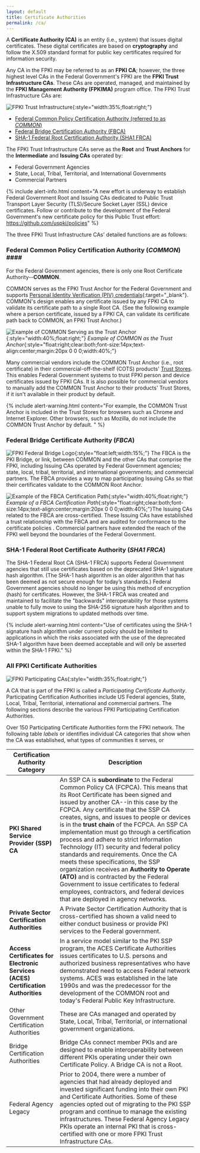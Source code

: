 ```yaml
---
layout: default
title: Certificate Authorities
permalink: /ca/
---
```


A **Certificate Authority (CA)** is an entity (i.e., system) that issues digital certificates. These digital certificates are based on **cryptography** and follow the X.509 standard format for public key certificates required for information security. <!-- Term is "X.509 standard"... Definition correct? -->

Any CA in the FPKI may be referred to as an **FPKI CA**; however, the three highest level CAs in the Federal Government's FPKI are the **FPKI Trust Infrastructure CAs**. These CAs are operated, managed, and maintained by the **FPKI Management Authority (FPKIMA)** program office. The FPKI Trust Infrastructure CAs are:

![FPKI Trust Infrastructure]({{site.baseurl}}/img/fpki_trust_cas.png){:style="width:35%;float:right;"}

* [Federal Common Policy Certification Authority (referred to as _COMMON_)](#federal-common-policy-certification-authority-common)
* [Federal Bridge Certification Authority (FBCA)](#federal-bridge-certification-authority-fbca)
* [SHA-1 Federal Root Certification Authority (SHA1 FRCA)](#sha-1-federal-root-certification-authority-sha1-frca)

The FPKI Trust Infrastructure CAs serve as the **Root** and **Trust Anchors** for the **Intermediate** and **Issuing CAs** operated by:

  * Federal Government Agencies
  * State, Local, Tribal, Territorial, and International Governments
  * Commercial Partners  

{% include alert-info.html content="A new effort is underway to establish Federal Government Root and Issuing CAs <!-- In this case, Root is not referring back to the idea that the FPKI Trust Infrastructure CAs are the "Root" as stated above?-->dedicated to Public Trust Transport Layer Security (TLS)/Secure Socket Layer (SSL) device certificates. <!--Suggest adding a lay-person's explanation of how Root and Issuing CAs in this case relate to P.T. TLS/SSL device certicates, what these devices are, and why this is important. -->Follow or contribute to the development of the Federal Government's new certificate policy for this Public Trust effort: https://github.com/uspki/policies" %}

The three FPKI Trust Infrastructure CAs' detailed functions are as follows:

### Federal Common Policy Certification Authority (_COMMON_) #### <!-- What do the 4 hash marks do re: formatting? --> 

For the Federal Government agencies, there is only one Root Certificate Authority--**COMMON**. 

COMMON serves as the FPKI Trust Anchor for the Federal Government and supports [Personal Identity Verification (PIV) credentials](https://piv.idmanagement.gov/#what-is-piv){:target="_blank"}. COMMON's design enables any certificate issued by any FPKI CA to validate its certificate path to a single Root CA. <!-- The uninitiated may not understand what the previous sentence means. Translation for lay audience? -->(See the following example where a person certificate, issued by a FPKI CA, can validate its certificate path back to COMMON, an FPKI Trust Anchor.)

![Example of COMMON Serving as the Trust Anchor]({{site.baseurl}}/img/fcpca-chainV5.png){:style="width:40%;float:right;"}
*Example of COMMON as the Trust Anchor*{:style="float:right;clear:both;font-size:14px;text-align:center;margin:20px 0 0 0;width:40%;"}

Many commercial vendors include the COMMON Trust Anchor (i.e., root certificate) in their commercial-off-the-shelf (COTS) products' [Trust Stores](../truststores/). This enables Federal Government systems to trust FPKI person and device certificates issued by FPKI CAs. It is also possible for commercial vendors to manually add the COMMON Trust Anchor to <!-- Correct? -->their products' Trust Stores, if it isn't available in their product by default. <!-- By default = meaning? -->

{% include alert-warning.html content="For example, the COMMON Trust Anchor <!-- Inconsistent terms:  "COMMON root certificate" above vs. "COMMON Trust Anchor" here? -->is included in the Trust Stores for browsers such as Chrome and Internet Explorer. Other browsers, such as Mozilla, do not include the COMMON Trust Anchor by default. " %}

### Federal Bridge Certificate Authority (_FBCA_) <!-- Re: decision to change all references to "certificate authority."  Okay in these names? -->

![FPKI Federal Bridge Logo]({{site.baseurl}}/img/fbca-logo.png){:style="float:left;width:15%;"}
The FBCA is the PKI Bridge, or link, between COMMON and the other CAs that comprise the FPKI, including Issuing CAs operated by Federal Government agencies; state, local, tribal, territorial, and international governments; and commercial partners<!-- Used same gov't and commercial terms as used above. -->. The FBCA provides a way <!-- Does FBCA provide the way or is IT the way? -->to map participating Issuing CAs so that their certificates validate to the COMMON Root Anchor.

![Example of the FBCA Certification Path]({{site.baseurl}}/img/fbca-chainV2.png){:style="width:40%;float:right;"}
*Example of a FBCA Certification Path*{:style="float:right;clear:both;font-size:14px;text-align:center;margin:20px 0 0 0;width:40%;"}The Issuing CAs related to the FBCA are cross-certified. <!-- Explain "cross-certified." -->These Issuing CAs have established a trust relationship with the FBCA and are audited <!-- Who audits (active voice)? -->for conformance to the certificate policies <!-- Policies are standards or something else?  Reference to these? -->. Commercial partners have extended the reach of the FPKI well beyond the boundaries of the Federal Government<!-- Because of the FBCA?  What is the point of this statement? -->.

### SHA-1 Federal Root Certificate Authority (_SHA1 FRCA_)

The SHA-1 Federal Root CA (SHA-1 FRCA) supports Federal Government agencies that still use certificates based on <!-- Based on? -->the deprecated SHA-1 signature hash algorithm. (The SHA-1 hash algorithm is an older algorithm that has been deemed as not secure enough for today’s standards.) Federal Government agencies should no longer be using this method of encryption (hash) for certificates.  However, the SHA-1 FRCA was created and maintained to facilitate the "backwards" interoperability for those systems unable to fully move to using the SHA-256 signature hash algorithm and to support system migrations to updated methods over time.

{% include alert-warning.html content="Use of certificates using the SHA-1 signature hash algorithm under current policy should be limited to applications in which the risks associated with the use of the deprecated SHA-1 algorithm have been deemed acceptable and will only be asserted within the SHA-1 FPKI." %}

### All FPKI Certificate Authorities

![FPKI Participating CAs]({{site.baseurl}}/img/participatingCAsV3.png){:style="width:35%;float:right;"}

A CA that is part of the FPKI is called a *Participating Certificate Authority*. Participating Certification Authorities include US Federal agencies, State, Local, Tribal, Territorial, international and commercial partners. The following sections describe the various FPKI Participating Certification Authorities.

Over 150 Participating Certificate Authorities form the FPKI network. The following table _labels_ or identifies individual CA categories that show when the CA was established, what types of communities it serves, or <!-- Or...?? -->


|**Certification Authority Category**|**Description**|
|-----------|---------------|
| **PKI Shared Service Provider (SSP) CA** | An SSP CA is **subordinate** to the Federal Common Policy CA (FCPCA). This means that its Root Certificate has been signed and issued by another CA--in this case by the FCPCA. Any certificate that the SSP CA creates, signs, and issues to people or devices is in the **trust chain** of the FCPCA. An SSP CA implementation must go through a certification process and adhere to strict Information Technology (IT) security and federal policy standards and requirements.  Once the CA meets these specifications, the SSP organization receives an **Authority to Operate (ATO)** and is contracted by the Federal Government to issue certificates to federal employees, contractors, and federal devices that are deployed in agency networks. |
| **Private Sector Certification Authorities** | A Private Sector Certification Authority that is cross-certified has shown a valid need to either conduct business or provide PKI services to the Federal government. |
| **Access Certificates for Electronic Services (ACES) Certification Authorities** | In a service model similar to the PKI SSP program, the ACES Certificate Authorities issues certificates to U.S. persons and authorized business representatives who have demonstrated need to access Federal network systems.  ACES was established in the late 1990s and was the predecessor for the development of the COMMON root and today's Federal Public Key Infrastructure. |
| Other Government Certification Authorities | These are CAs managed and operated by State, Local, Tribal, Territorial, or international government organizations. |
| Bridge Certification Authorities | Bridge CAs connect member PKIs and are designed to enable interoperability between different PKIs operating under their own Certificate Policy. A Bridge CA is not a Root. |
| Federal Agency Legacy | Prior to 2004, there were a number of agencies that had already deployed and invested significant funding into their own PKI and Certificate Authorities. Some of these agencies opted out of migrating to the PKI SSP program and continue to manage the existing infrastructures. These Federal Agency Legacy PKIs operate an internal PKI that is cross-certified with one or more FPKI Trust Infrastructure CAs.|

